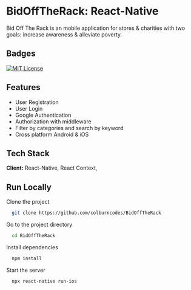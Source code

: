 
# BidOffTheRack: React-Native

Bid Off The Rack is an mobile application for stores & charities with two goals: increase awareness & alleviate poverty.


## Badges

[![MIT License](https://img.shields.io/badge/License-MIT-green.svg)](https://choosealicense.com/licenses/mit/)



## Features

- User Registration
- User Login
- Google Authentication
- Authorization with middleware
- Filter by categories and search by keyword
- Cross platform Android & iOS


## Tech Stack

**Client:** React-Native, React Context,



## Run Locally

Clone the project

```bash
  git clone https://github.com/colburncodes/BidOffTheRack
```

Go to the project directory

```bash
  cd BidOffTheRack
```

Install dependencies

```bash
  npm install
```

Start the server

```bash
  npx react-native run-ios
```


